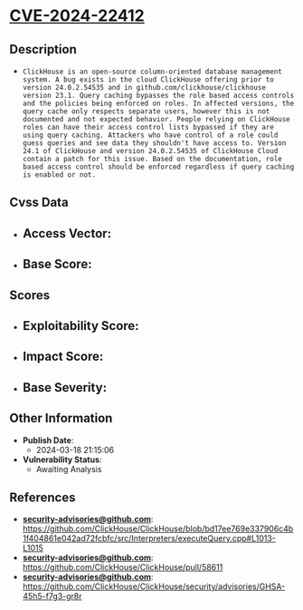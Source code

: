 
# [CVE-2024-22412](https://cve.mitre.org/cgi-bin/cvename.cgi?name=CVE-2024-22412)

## Description

- `ClickHouse is an open-source column-oriented database management system. A bug exists in the cloud ClickHouse offering prior to version 24.0.2.54535 and in github.com/clickhouse/clickhouse version 23.1. Query caching bypasses the role based access controls and the policies being enforced on roles. In affected versions, the query cache only respects separate users, however this is not documented and not expected behavior. People relying on ClickHouse roles can have their access control lists bypassed if they are using query caching. Attackers who have control of a role could guess queries and see data they shouldn't have access to. Version 24.1 of ClickHouse and version 24.0.2.54535 of ClickHouse Cloud contain a patch for this issue. Based on the documentation, role based access control should be enforced regardless if query caching is enabled or not.`

## Cvss Data

- **Access Vector**:
  - 
- **Base Score**:
  - 

## Scores

- **Exploitability Score**:
  - 
- **Impact Score**:
  - 
- **Base Severity**:
  - 

## Other Information

- **Publish Date**:
  - 2024-03-18 21:15:06
- **Vulnerability Status**:
  - Awaiting Analysis

## References

- **security-advisories@github.com**: https://github.com/ClickHouse/ClickHouse/blob/bd17ee769e337906c4b1f404861e042ad72fcbfc/src/Interpreters/executeQuery.cpp#L1013-L1015
- **security-advisories@github.com**: https://github.com/ClickHouse/ClickHouse/pull/58611
- **security-advisories@github.com**: https://github.com/ClickHouse/ClickHouse/security/advisories/GHSA-45h5-f7g3-gr8r
